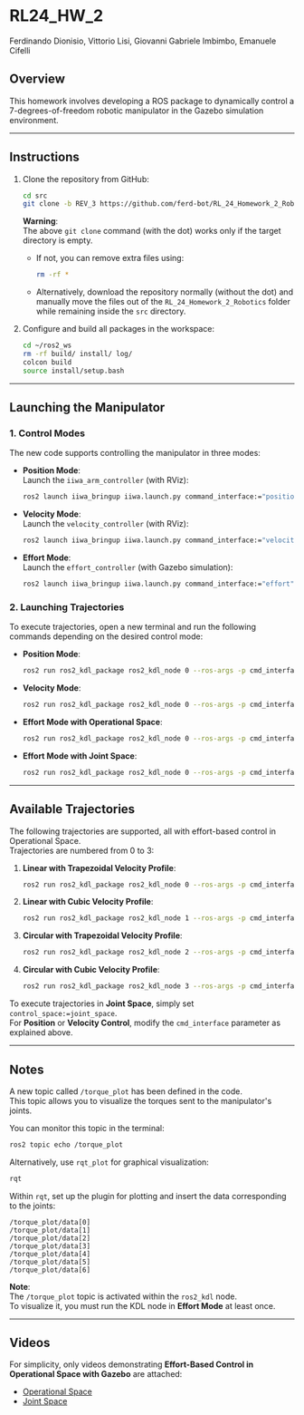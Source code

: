 # **RL24_HW_2**
Ferdinando Dionisio, Vittorio Lisi, Giovanni Gabriele Imbimbo, Emanuele Cifelli

## **Overview** 
This homework involves developing a ROS package to dynamically control a 7-degrees-of-freedom robotic manipulator in the Gazebo simulation environment.

---

## **Instructions**

1. Clone the repository from GitHub:  
   ```bash
   cd src
   git clone -b REV_3 https://github.com/ferd-bot/RL_24_Homework_2_Robotics.git .
   ```
   **Warning**:  
   The above `git clone` command (with the dot) works only if the target directory is empty.  
   - If not, you can remove extra files using:
     ```bash
     rm -rf *
     ```
   - Alternatively, download the repository normally (without the dot) and manually move the files out of the `RL_24_Homework_2_Robotics` folder while remaining inside the `src` directory.

2. Configure and build all packages in the workspace:  
   ```bash
   cd ~/ros2_ws
   rm -rf build/ install/ log/
   colcon build
   source install/setup.bash
   ```

---

## **Launching the Manipulator**

### 1. Control Modes
The new code supports controlling the manipulator in three modes:

- **Position Mode**:  
  Launch the `iiwa_arm_controller` (with RViz):  
  ```bash
  ros2 launch iiwa_bringup iiwa.launch.py command_interface:="position" robot_controller:="iiwa_arm_controller"
  ```

- **Velocity Mode**:  
  Launch the `velocity_controller` (with RViz):  
  ```bash
  ros2 launch iiwa_bringup iiwa.launch.py command_interface:="velocity" robot_controller:="velocity_controller"
  ```

- **Effort Mode**:  
  Launch the `effort_controller` (with Gazebo simulation):  
  ```bash
  ros2 launch iiwa_bringup iiwa.launch.py command_interface:="effort" robot_controller:="effort_controller" use_sim:="true"
  ```

### 2. Launching Trajectories
To execute trajectories, open a new terminal and run the following commands depending on the desired control mode:

- **Position Mode**:
  ```bash
  ros2 run ros2_kdl_package ros2_kdl_node 0 --ros-args -p cmd_interface:=position
  ```

- **Velocity Mode**:
  ```bash
  ros2 run ros2_kdl_package ros2_kdl_node 0 --ros-args -p cmd_interface:=velocity
  ```

- **Effort Mode with Operational Space**:
  ```bash
  ros2 run ros2_kdl_package ros2_kdl_node 0 --ros-args -p cmd_interface:=effort -p control_space:=operational_space
  ```

- **Effort Mode with Joint Space**:
  ```bash
  ros2 run ros2_kdl_package ros2_kdl_node 0 --ros-args -p cmd_interface:=effort -p control_space:=joint_space
  ```

---

## **Available Trajectories**

The following trajectories are supported, all with effort-based control in Operational Space.  
Trajectories are numbered from 0 to 3:

1. **Linear with Trapezoidal Velocity Profile**:
   ```bash
   ros2 run ros2_kdl_package ros2_kdl_node 0 --ros-args -p cmd_interface:=effort -p control_space:=operational_space
   ```

2. **Linear with Cubic Velocity Profile**:
   ```bash
   ros2 run ros2_kdl_package ros2_kdl_node 1 --ros-args -p cmd_interface:=effort -p control_space:=operational_space
   ```

3. **Circular with Trapezoidal Velocity Profile**:
   ```bash
   ros2 run ros2_kdl_package ros2_kdl_node 2 --ros-args -p cmd_interface:=effort -p control_space:=operational_space
   ```

4. **Circular with Cubic Velocity Profile**:
   ```bash
   ros2 run ros2_kdl_package ros2_kdl_node 3 --ros-args -p cmd_interface:=effort -p control_space:=operational_space
   ```

To execute trajectories in **Joint Space**, simply set `control_space:=joint_space`.  
For **Position** or **Velocity Control**, modify the `cmd_interface` parameter as explained above.

---

## **Notes**
A new topic called `/torque_plot` has been defined in the code.  
This topic allows you to visualize the torques sent to the manipulator's joints.

You can monitor this topic in the terminal:
```bash
ros2 topic echo /torque_plot
```

Alternatively, use `rqt_plot` for graphical visualization:
```bash
rqt
```

Within `rqt`, set up the plugin for plotting and insert the data corresponding to the joints:
```
/torque_plot/data[0]
/torque_plot/data[1]
/torque_plot/data[2]
/torque_plot/data[3]
/torque_plot/data[4]
/torque_plot/data[5]
/torque_plot/data[6]
```

**Note**:  
The `/torque_plot` topic is activated within the `ros2_kdl` node.  
To visualize it, you must run the KDL node in **Effort Mode** at least once.

---

## **Videos**
For simplicity, only videos demonstrating **Effort-Based Control in Operational Space with Gazebo** are attached:
- [Operational Space](https://www.youtube.com/watch?v=XFmY7oIKG8c)
- [Joint Space](https://www.youtube.com/watch?v=Fi35H55Z6VA)
